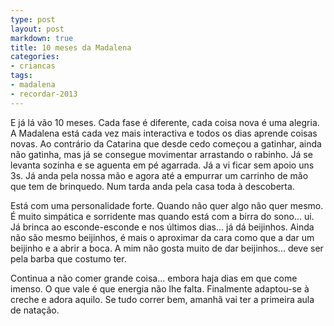 ```yaml
---
type: post
layout: post
markdown: true
title: 10 meses da Madalena
categories:
- criancas
tags:
- madalena
- recordar-2013
---
```


E já lá vão 10 meses. Cada fase é diferente, cada coisa nova é uma alegria. A
Madalena está cada vez mais interactiva e todos os dias aprende coisas novas.
Ao contrário da Catarina que desde cedo começou a gatinhar, ainda não gatinha,
mas já se consegue movimentar arrastando o rabinho. Já se levanta sozinha e se
aguenta em pé agarrada. Já a vi ficar sem apoio uns 3s. Já anda pela nossa mão
e agora até a empurrar um carrinho de mão que tem de brinquedo. Num tarda anda
pela casa toda à descoberta.

Está com uma personalidade forte. Quando não quer algo não quer mesmo. É muito
simpática e sorridente mas quando está com a birra do sono... ui. Já brinca ao
esconde-esconde e nos últimos dias... já dá beijinhos. Ainda não são mesmo
beijinhos, é mais o aproximar da cara como que a dar um beijinho e a abrir a
boca. A mim não gosta muito de dar beijinhos... deve ser pela barba que costumo
ter.

Continua a não comer grande coisa... embora haja dias em que come imenso. O que
vale é que energia não lhe falta. Finalmente adaptou-se à creche e adora aquilo.
Se tudo correr bem, amanhã vai ter a primeira aula de natação.
